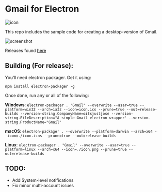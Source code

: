 # Gmail for Electron

![icon](https://github.com/oitsjustjose/Gmail-Electron/blob/master/icon.png)

This repo includes the sample code for creating a desktop-version of Gmail.

![screenshot](https://github.com/oitsjustjose/Gmail-Electron/blob/master/screenshot.png)

Releases found [here](https://github.com/oitsjustjose/Gmail-Electron/releases)

## Building (For release):

You'll need electron packager. Get it using:

`npm install electron-packager -g`

Once done, run any or all of the following:

**Windows**: `electron-packager . "Gmail" --overwrite --asar=true --platform=win32 --arch=ia32 --icon=icon.ico --prune=true --out=release-builds --version-string.CompanyName=oitsjustjose --version-string.FileDescription="A simple Gmail electron wrapper" --version-string.ProductName="Gmail"`

**macOS**: `electron-packager . --overwrite --platform=darwin --arch=x64 --icon=./icon.icns --prune=true --out=release-builds`

**Linux**: `electron-packager . "Gmail" --overwrite --asar=true --platform=linux --arch=x64 --icon=./icon.png --prune=true --out=release-builds`

## TODO:

- Add System-level notifications
- Fix minor multi-account issues